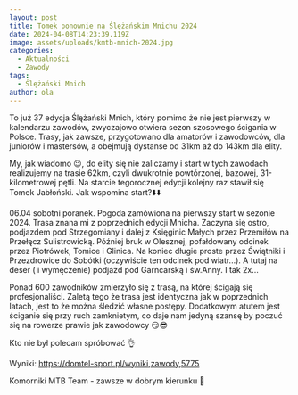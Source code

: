 ```yaml
---
layout: post
title: Tomek ponownie na Ślężańskim Mnichu 2024
date: 2024-04-08T14:23:39.119Z
image: assets/uploads/kmtb-mnich-2024.jpg
categories:
  - Aktualności
  - Zawody
tags:
  - Ślężański Mnich
author: ola
---
```

To już 37 edycja Ślężański Mnich, który pomimo że nie jest pierwszy w kalendarzu zawodów, zwyczajowo otwiera sezon szosowego ścigania w Polsce. Trasy, jak zawsze, przygotowano dla amatorów i zawodowców, dla juniorów i mastersów, a obejmują dystanse od 31km aż do 143km dla elity.
<!--more-->

My, jak wiadomo 😉, do elity się nie zaliczamy i start w tych zawodach realizujemy na trasie 62km, czyli dwukrotnie powtórzonej, bazowej, 31-kilometrowej pętli. 
Na starcie tegorocznej edycji kolejny raz stawił się Tomek Jabłoński. Jak wspomina start?⬇️⬇️

06.04 sobotni poranek. Pogoda zamówiona na pierwszy start w sezonie 2024. Trasa znana mi z poprzednich edycji Mnicha. 
Zaczyna się ostro, podjazdem pod Strzegomiany i dalej z Księginic Małych przez Przemiłów na Przełęcz Sulistrowicką. Później bruk w Olesznej, pofałdowany odcinek przez Piotrówek, Tomice i Glinica. Na koniec długie proste przez Świątniki i Przezdrowice do Sobótki (oczywiście ten odcinek pod wiatr...). A tutaj na deser ( i wymęczenie) podjazd pod Garncarską i św.Anny. I tak 2x...

Ponad 600 zawodników zmierzyło się z trasą, na której ścigają się profesjonaliści. Zaletą tego że trasa jest identyczna jak w poprzednich latach, jest to że można śledzić własne postępy. Dodatkowym atutem jest ściganie się przy ruch zamknietym, co daje nam jedyną szansę by poczuć się na rowerze prawie jak zawodowcy 😏😎

Kto nie był polecam spróbować 👌

Wyniki: <https://domtel-sport.pl/wyniki,zawody,5775>

Komorniki MTB Team - zawsze w dobrym kierunku 🙂
